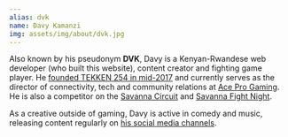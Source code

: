 ```yaml
---
alias: dvk
name: Davy Kamanzi
img: assets/img/about/dvk.jpg
---
```

Also known by his pseudonym <strong>DVK</strong>, Davy is a Kenyan-Rwandese web developer (who built this website), content creator and fighting game player. He [founded TEKKEN 254 in mid-2017](/about.html) and currently serves as the director of connectivity, tech and community relations at [Ace Pro Gaming](https://aceprogaming.co.ke/). He is also a competitor on the <a href="/circuit/tekken/profile.html?id=4092983" target="_blank">Savanna Circuit</a> and <a href="/fight-night/profile.html?id=4092983" target="_blank">Savanna Fight Night</a>.

As a creative outside of gaming, Davy is active in comedy and music, releasing content regularly on [his social media channels](https://linktr.ee/davykamanzi).